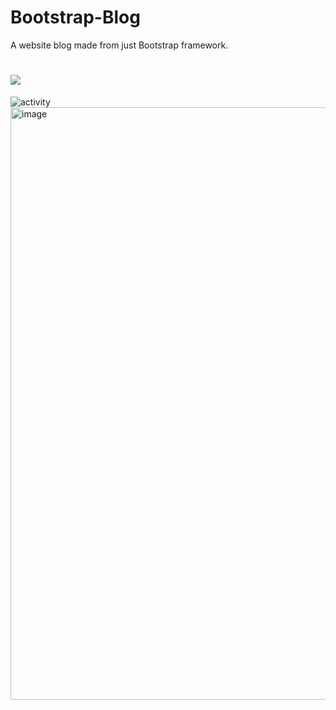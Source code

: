 # Bootstrap-Blog
A website blog made from just Bootstrap framework.
# <a href="https://utkarsh-dixit-git.github.io/bootstrap-blog/"><img src="https://img.shields.io/github/deployments/utkarsh-dixit-git/bootstrap-blog/github-pages?style=for-the-badge"></a>
![activity](https://img.shields.io/github/commit-activity/m/utkarsh-dixit-git/bootstrap-blog?style=for-the-badge)
<a href="https://utkarsh-dixit-git.github.io/bootstrap-blog/"><img width="948" alt="image" src="https://user-images.githubusercontent.com/88888678/182513894-9e4a9c81-cafb-4972-baa6-3e119cba19d3.png"></a>
